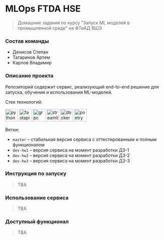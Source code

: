 # MLOps FTDA HSE

> Домашние задания по курсу "Запуск ML моделей в промышленной среде" на ФТиАД ВШЭ

### Состав команды

- Денисов Степан
- Татаринов Артем
- Карлов Владимир

### Описание проекта

Репозиторий содержит сервис, реализующий end-to-end решение для запуска, обучения и использования ML-моделей.

Стек технологий:

<div>
  <img src="https://skillicons.dev/icons?i=py" height="40" alt="python" />
  <img src="https://skillicons.dev/icons?i=fastapi" height="40" alt="fastapi" />
  <img src="https://raw.githubusercontent.com/grpc/grpc.io/refs/heads/main/static/img/grpc.svg" height="40" alt="grpc" />
  <img src="https://cdn.simpleicons.org/streamlit/FF4B4B" height="40" alt="streamlit" />
  <img src="https://skillicons.dev/icons?i=docker" height="40" alt="docker" />
  <img src="https://cdn.simpleicons.org/poetry/60A5FA" height="40" alt="poetry" />
</div>

Ветки:
- `master` – стабильная версия сервиса с оттестированным и полным функционалом
- `dev-hw1` – версия сервиса на момент разработки ДЗ-1
- `dev-hw2` – версия сервиса на момент разработки ДЗ-2
- `dev-hw3` – версия сервиса на момент разработки ДЗ-3

### Инструкция по запуску

> TBA

### Использование сервиса

> TBA

### Доступный функционал

> TBA

